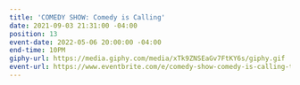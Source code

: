 ```yaml
---
title: 'COMEDY SHOW: Comedy is Calling'
date: 2021-09-03 21:31:00 -04:00
position: 13
event-date: 2022-05-06 20:00:00 -04:00
end-time: 10PM
giphy-url: https://media.giphy.com/media/xTk9ZNSEaGv7FtKY6s/giphy.gif
event-url: https://www.eventbrite.com/e/comedy-show-comedy-is-calling-tickets-329113416087
---
```


